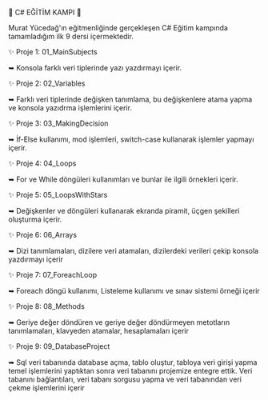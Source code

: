 🎯 C# EĞİTİM KAMPI 🎯

Murat Yücedağ'ın eğitmenliğinde gerçekleşen C# Eğitim kampında tamamladığım ilk 9 dersi içermektedir.

✨ Proje 1: 01_MainSubjects

➥ Konsola farklı veri tiplerinde yazı yazdırmayı içerir.

✨ Proje 2: 02_Variables

➥ Farklı veri tiplerinde değişken tanımlama, bu değişkenlere atama yapma ve konsola yazıdrma işlemlerini içerir.

✨ Proje 3: 03_MakingDecision

➥ İf-Else kullanımı, mod işlemleri, switch-case kullanarak işlemler yapmayı içerir.

✨ Proje 4: 04_Loops

➥ For ve While döngüleri kullanımları ve bunlar ile ilgili örnekleri içerir.

✨ Proje 5: 05_LoopsWithStars

➥ Değişkenler ve döngüleri kullanarak ekranda piramit, üçgen şekilleri oluşturma içerir.

✨ Proje 6: 06_Arrays

➥ Dizi tanımlamaları, dizilere veri atamaları, dizilerdeki verileri çekip konsola yazdırmayı içerir

✨ Proje 7: 07_ForeachLoop

➥ Foreach döngü kullanımı, Listeleme kullanımı ve sınav sistemi örneği içerir 

✨ Proje 8: 08_Methods

➥ Geriye değer döndüren ve geriye değer döndürmeyen metotların tanımlamaları, klavyeden atamalar, hesaplamaları içerir

✨ Proje 9: 09_DatabaseProject

➥ Sql veri tabanında database açma, tablo oluştur, tabloya veri girişi yapma temel işlemlerini yaptıktan sonra veri tabanını projemize entegre ettik. 
Veri tabanını bağlantıları, veri tabanı sorgusu yapma ve veri tabanından veri çekme işlemlerini içerir
